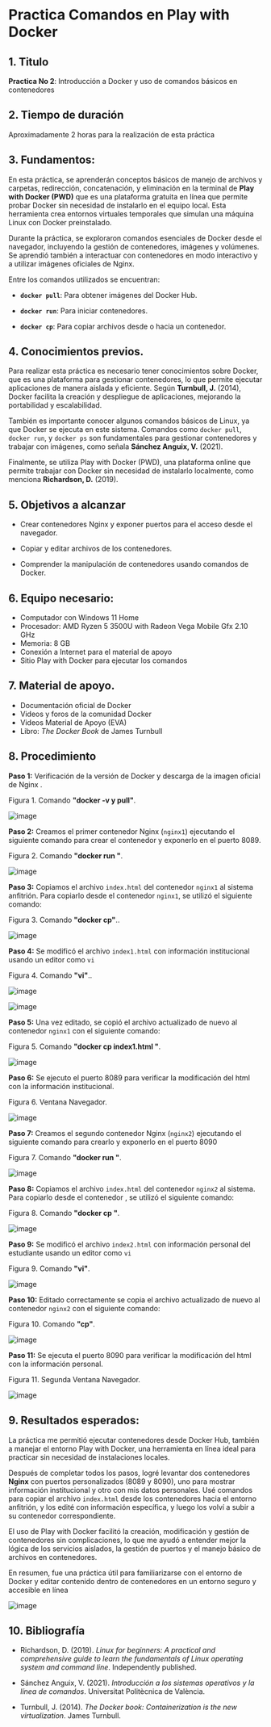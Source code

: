 # Practica Comandos en Play with Docker
## 1. Titulo
**Practica No 2**: Introducción a Docker y uso de comandos básicos en contenedores
## 2. Tiempo de duración
Aproximadamente 2 horas para la realización de esta práctica
## 3. Fundamentos:

En esta práctica, se aprenderán conceptos básicos de manejo de archivos y carpetas, redirección, concatenación, y eliminación en la terminal de **Play with Docker (PWD)**  que es una plataforma gratuita en línea que permite probar Docker sin necesidad de instalarlo en el equipo local. Esta herramienta crea entornos virtuales temporales que simulan una máquina Linux con Docker preinstalado.

Durante la práctica, se exploraron comandos esenciales de Docker desde el navegador, incluyendo la gestión de contenedores, imágenes y volúmenes. Se aprendió también a interactuar con contenedores en modo interactivo y a utilizar imágenes oficiales de Nginx.

Entre los comandos utilizados se encuentran:

- **`docker pull`**: Para obtener imágenes del Docker Hub.
    
- **`docker run`**: Para iniciar contenedores.
    
- **`docker cp`**: Para copiar archivos desde o hacia un contenedor.

## 4. Conocimientos previos.
   
Para realizar esta práctica es necesario tener conocimientos sobre Docker, que es una plataforma para gestionar contenedores, lo que permite ejecutar aplicaciones de manera aislada y eficiente. Según **Turnbull, J.** (2014), Docker facilita la creación y despliegue de aplicaciones, mejorando la portabilidad y escalabilidad.

También es importante conocer algunos comandos básicos de Linux, ya que Docker se ejecuta en este sistema. Comandos como `docker pull`, `docker run`, y `docker ps` son fundamentales para gestionar contenedores y trabajar con imágenes, como señala **Sánchez Anguix, V.** (2021).

Finalmente, se utiliza Play with Docker (PWD), una plataforma online que permite trabajar con Docker sin necesidad de instalarlo localmente, como menciona **Richardson, D.** (2019).

## 5. Objetivos a alcanzar
   
- Crear contenedores Nginx y exponer puertos para el acceso desde el navegador.
    
- Copiar y editar archivos de los contenedores.
    
- Comprender la manipulación de contenedores usando comandos de Docker.
  
## 6. Equipo necesario:
  
- Computador con Windows 11 Home
- Procesador: AMD Ryzen 5 3500U with Radeon Vega Mobile Gfx 2.10 GHz
- Memoria: 8 GB
- Conexión a Internet para el material de apoyo
- Sitio Play with Docker para ejecutar los comandos

## 7. Material de apoyo.
   
- Documentación oficial de Docker
- Videos y foros de la comunidad Docker
- Videos Material de Apoyo (EVA)
- Libro: _The Docker Book_ de James Turnbull
  
## 8. Procedimiento

**Paso 1:** Verificación de la versión de Docker y descarga de la imagen oficial de Nginx .

Figura 1. Comando **"docker  -v y pull"**.

![image](https://github.com/user-attachments/assets/cbaa329e-3665-4ca1-8d11-2d5f1e4c1a35)


**Paso 2:** Creamos el primer contenedor Nginx (`nginx1`) ejecutando el siguiente comando para crear el contenedor y exponerlo en el puerto 8089.

Figura 2. Comando **"docker run "**.

![image](https://github.com/user-attachments/assets/ad1afc1a-4443-4ab8-bae4-7419a215dc42)



**Paso 3:** Copiamos el archivo `index.html` del contenedor `nginx1` al sistema anfitrión. Para copiarlo desde el contenedor `nginx1`, se utilizó el siguiente comando:

Figura 3. Comando **"docker cp"**..

![image](https://github.com/user-attachments/assets/e824c29f-fd7b-441b-bef1-779295412639)


**Paso 4:** Se modificó el archivo `index1.html` con información institucional usando un editor como `vi`

Figura 4. Comando **"vi"**..

![image](https://github.com/user-attachments/assets/d856e3a7-2955-42c5-afc7-c59e3955f68b)

![image](https://github.com/user-attachments/assets/1b5c801e-c0c0-4c0d-af5b-52be364004f2)


**Paso 5:** Una vez editado, se copió el archivo actualizado de nuevo al contenedor `nginx1` con el siguiente comando:

Figura 5. Comando **"docker cp index1.html "**.

![image](https://github.com/user-attachments/assets/969755dd-5eb9-4be5-b4f1-c1a80d3b3e2a)


**Paso 6:** Se ejecuto el puerto 8089 para verificar la modificación del html con la información institucional.

Figura 6. Ventana Navegador.

![image](https://github.com/user-attachments/assets/ea12e81f-b599-4483-8f4f-7d13b5acc569)


**Paso 7:** Creamos el segundo contenedor Nginx (`nginx2`) ejecutando el siguiente comando para crearlo y exponerlo en el puerto 8090

Figura 7. Comando **"docker run "**.

![image](https://github.com/user-attachments/assets/00adfed3-59b8-425c-8c44-4411b956d8e9)


**Paso 8:** Copiamos el archivo `index.html` del contenedor `nginx2` al sistema. Para copiarlo desde el contenedor , se utilizó el siguiente comando:

Figura 8. Comando **"docker cp "**.

![image](https://github.com/user-attachments/assets/e51c20b9-38a7-4237-af58-a4ea45c251cc)



**Paso 9:** Se modificó el archivo `index2.html` con información personal del estudiante usando un editor como `vi`

Figura 9. Comando **"vi"**.

![image](https://github.com/user-attachments/assets/8a8c423e-a7ba-4127-8360-13b910ad6038)


**Paso 10:** Editado correctamente se copia el archivo actualizado de nuevo al contenedor `nginx2` con el siguiente comando:

Figura 10. Comando **"cp"**.

![image](https://github.com/user-attachments/assets/b5851317-f5cf-4275-ac04-54c2775dc541)


**Paso 11:** Se ejecuta el puerto 8090 para verificar la modificación del html con la información personal.

Figura 11.  Segunda Ventana Navegador.

![image](https://github.com/user-attachments/assets/fd5bdad1-c2c3-48d6-8e8e-c5ebb61ad01a)


## 9. Resultados esperados:
    
La práctica me permitió ejecutar contenedores desde Docker Hub, también  a manejar el entorno Play with Docker, una herramienta en línea ideal para practicar sin necesidad de instalaciones locales.

Después de completar todos los pasos, logré levantar dos contenedores **Nginx** con puertos personalizados (8089 y 8090), uno para mostrar información institucional y otro con mis datos personales. Usé comandos para copiar el archivo `index.html` desde los contenedores hacia el entorno anfitrión, y los edité con información específica, y luego los volví a subir a su contenedor correspondiente.

El uso de Play with Docker facilitó la creación, modificación y gestión de contenedores sin complicaciones, lo que me ayudó a entender mejor la lógica de los servicios aislados, la gestión de puertos y el manejo básico de archivos en contenedores.

En resumen, fue una práctica útil para familiarizarse con el entorno de Docker y editar contenido dentro de contenedores en un entorno seguro y accesible en línea

![image](https://github.com/user-attachments/assets/a62e504c-5e1f-44e2-be65-f48c3d0d4fa0)


## 10. Bibliografía

- Richardson, D. (2019). _Linux for beginners: A practical and comprehensive guide to learn the fundamentals of Linux operating system and command line_. Independently published.
    
- Sánchez Anguix, V. (2021). _Introducción a los sistemas operativos y la línea de comandos_. Universitat Politècnica de València.
    
- Turnbull, J. (2014). _The Docker book: Containerization is the new virtualization_. James Turnbull.
